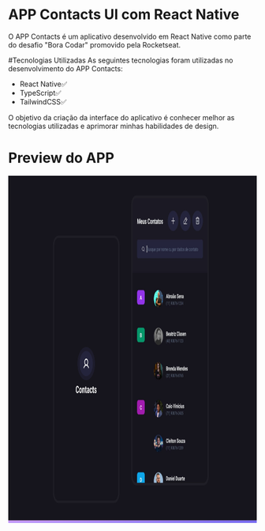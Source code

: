 # APP Contacts UI com React Native
O APP Contacts é um aplicativo desenvolvido em React Native como parte do desafio "Bora Codar" promovido pela Rocketseat.

#Tecnologias Utilizadas
As seguintes tecnologias foram utilizadas no desenvolvimento do APP Contacts:

 - React Native✅
 - TypeScript✅
 - TailwindCSS✅
 
O objetivo da criação da interface do aplicativo é conhecer melhor as tecnologias utilizadas e aprimorar minhas habilidades de design.

# Preview do APP

<img src="https://github.com/CleiltonRocha/app-contacts-ui-react-native/blob/main/.github/preview.jpg" width="951" height="702">
